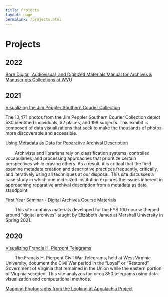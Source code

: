 ```yaml
---
title: Projects
layout: page
permalink: /projects.html
---
```


# Projects

## 2022

[Born Digital, Audiovisual, and Digitized Materials Manual for Archives & Manuscripts Collections at WVU](https://elizajames.github.io/digital-preservation-documentation/)

## 2021

[Visualizing the Jim Peppler Southern Courier Collection](https://elizajames.github.io/jim_peppler.html)

The 13,471 photos from the Jim Peppler Southern Courier Collection depict 530 identified individuals, 52 places, and 199 subjects. This exhibit is composed of data visualizations that seek to make the thousands of photos more discoverable and accessible.

[Using Metadata as Data for Reparative Archival Description](https://elizajames.github.io/reparative.html)
<div style="float: left;padding-right: 30px;padding-bottom: 15px;"><a href=""><img src="" alt=""></a></div>
Archivists and librarians rely on classification systems, controlled vocabularies, and processing approaches that prioritize certain perspectives while erasing others. As a result, it is critical that the field examine metadata creation and descriptive practices frequently, critically, and iteratively using all techniques at our disposal. This site discusses a case study in which one mid-sized institution explores the issues inherent in approaching reparative archival description from a metadata as data standpoint.

[First Year Seminar - Digital Archives Course Materials](https://elizajames.github.io/fys.html) 
<div style="float: left;padding-right: 30px;padding-bottom: 15px;"><a href=""><img src="" alt=""></a></div>
This site contains materials developed for the FYS 100 course themed around "digital archives" taught by Elizabeth James at Marshall University in Spring 2021.

## 2020

[Visualizing Francis H. Pierpont Telegrams](https://elizajames.github.io/pierpont.html)
<div style="float: left;padding-right: 30px;padding-bottom: 15px;"><a href=""><img src="" alt=""></a></div>
The Francis H. Pierpont Civil War Telegrams, held at West Virginia University, document the Civil War period in the “Loyal” or “Restored” Government of Virginia that remained in the Union while the eastern portion of Virginia seceded. This site analyzes the circa 850 telegrams using data visualization and computational methods.

[Mapping Photographs from the Looking at Appalachia Project](https://elizajames.github.io/looking_at_appalachia.html)
<div style="float: left;padding-right: 30px;padding-bottom: 15px;"><a href=""><img src="" alt=""></a></div>
